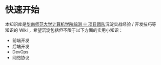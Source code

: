 # 快速开始

本知识库是[华南师范大学计算机学院综测 ♾️ 项目团队](https://github.com/scnu-dev)沉淀实战经验 / 开发技巧等知识的 Wiki
，希望沉淀包括但不限于以下方面的实用小知识：

- 前端开发
- 后端开发
- DevOps
- 网络协议
